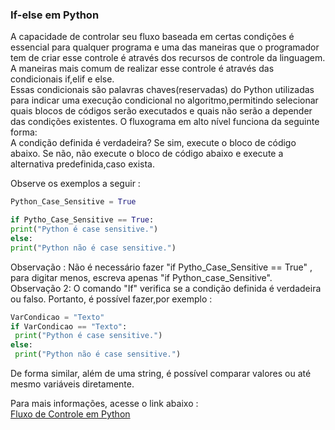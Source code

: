 ### If-else em Python
  
  A capacidade de controlar seu fluxo baseada em certas condições é essencial para qualquer programa e uma das maneiras que o programador tem de criar esse controle é através dos recursos de controle da linguagem. A maneiras mais comum de realizar esse controle é através das condicionais if,elif e else.  
  Essas condicionais são palavras chaves(reservadas) do Python utilizadas para indicar uma execução condicional no algoritmo,permitindo selecionar quais blocos de códigos serão executados e quais não serão a depender das condições existentes. O fluxograma em alto nível funciona da seguinte forma:  
  A condição definida é verdadeira? Se sim, execute o bloco de código abaixo. Se não, não execute o bloco de código abaixo e execute a alternativa predefinida,caso exista.  
    
  Observe os exemplos a seguir :
  ```python
Python_Case_Sensitive = True  
  
if Pytho_Case_Sensitive == True:  
  print("Python é case sensitive.")
else:
  print("Python não é case sensitive.")
```
  
Observação : Não é necessário fazer "if Pytho_Case_Sensitive == True" , para digitar menos, escreva apenas "if Python_case_Sensitive".  
Observação 2: O comando "If" verifica se a condição definida é verdadeira ou falso. Portanto, é possível fazer,por exemplo :  
  ```python
VarCondicao = "Texto"  
if VarCondicao == "Texto":  
   print("Python é case sensitive.")
else:
   print("Python não é case sensitive.")
```  
De forma similar, além de uma string, é possível comparar valores ou até mesmo variáveis diretamente.  
  
  Para mais informações, acesse o link abaixo :  
  [Fluxo de Controle em Python](https://algoritmosempython.com.br/cursos/programacao-python/fluxo-controle/)

